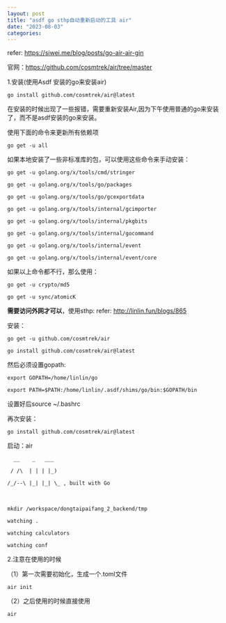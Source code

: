```yaml
---
layout: post
title: "asdf go sthp自动重新启动的工具 air"
date: "2023-08-03"
categories: 
---
```

<p>refer: <a href="https://siwei.me/blog/posts/go-air-air-gin">https://siwei.me/blog/posts/go-air-air-gin</a></p>

<p>官网：<a href="https://github.com/cosmtrek/air/tree/master">https://github.com/cosmtrek/air/tree/master</a></p>

<p>1.安装(使用Asdf 安装的go来安装air)</p>

<pre>
<code>go install github.com/cosmtrek/air@latest</code></pre>

<p>在安装的时候出现了一些报错，需要重新安装Air,因为下午使用普通的go来安装了，而不是asdf安装的go来安装。</p>

<p>使用下面的命令来更新所有依赖项</p>

<pre>
<code>go get -u all</code></pre>

<p>如果本地安装了一些非标准库的包，可以使用这些命令来手动安装：</p>

<pre>
<code>go get -u golang.org/x/tools/cmd/stringer

go get -u golang.org/x/tools/go/packages

go get -u golang.org/x/tools/go/gcexportdata

go get -u golang.org/x/tools/internal/gcimporter

go get -u golang.org/x/tools/internal/pkgbits

go get -u golang.org/x/tools/internal/gocommand

go get -u golang.org/x/tools/internal/event

go get -u golang.org/x/tools/internal/event/core</code></pre>

<p>如果以上命令都不行，那么使用：</p>

<pre>
<code>go get -u crypto/md5

go get -u sync/atomicK</code></pre>

<p><strong>需要访问外网才可以</strong>，使用sthp: refer: <a href="http://linlin.fun/blogs/865">http://linlin.fun/blogs/865</a></p>

<p>安装：</p>

<pre>
<code>go get -u github.com/cosmtrek/air</code></pre>

<pre>
<code>go install github.com/cosmtrek/air@latest</code></pre>

<p>然后必须设置gopath:</p>

<pre>
<code>export GOPATH=/home/linlin/go

export PATH=$PATH:/home/linlin/.asdf/shims/go/bin:$GOPATH/bin</code></pre>

<p>设置好后source ~/.bashrc</p>

<p>再次安装：</p>

<pre>
<code>go install github.com/cosmtrek/air@latest</code></pre>

<p>启动：air</p>

<pre>
<code>&nbsp; __&nbsp;&nbsp;&nbsp; _&nbsp;&nbsp; ___ &nbsp;

&nbsp;/ /\&nbsp; | | | |_)

/_/--\ |_| |_| \_ , built with Go</code></pre>

<p>&nbsp;</p>

<p><code>mkdir /workspace/dongtaipaifang_2_backend/tmp<br />
watching .<br />
watching calculators<br />
watching conf</code></p>

<p>2.注意在使用的时候</p>

<p>（1）第一次需要初始化，生成一个.toml文件</p>

<pre>
<code>air init&nbsp;</code></pre>

<p>（2）之后使用的时候直接使用</p>

<pre>
<code>air</code></pre>

<p>&nbsp;</p>

